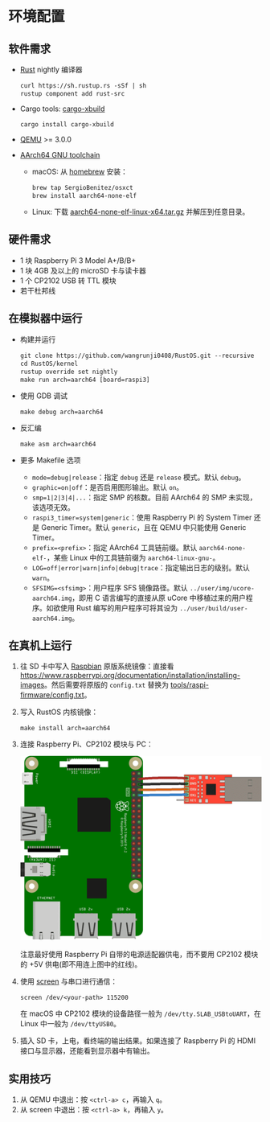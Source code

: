 # 环境配置

## 软件需求

* [Rust](https://www.rust-lang.org/) nightly 编译器

    ```
    curl https://sh.rustup.rs -sSf | sh
    rustup component add rust-src
    ```

* Cargo tools: [cargo-xbuild](https://github.com/rust-osdev/cargo-xbuild)

    ```
    cargo install cargo-xbuild
    ```

* [QEMU](https://www.qemu.org/) >= 3.0.0
* [AArch64 GNU toolchain](https://web.stanford.edu/class/cs140e/assignments/0-blinky/)

    + macOS: 从 [homebrew](https://brew.sh/) 安装：

        ```
        brew tap SergioBenitez/osxct
        brew install aarch64-none-elf
        ```

    + Linux: 下载 [aarch64-none-elf-linux-x64.tar.gz](https://web.stanford.edu/class/cs140e/files/aarch64-none-elf-linux-x64.tar.gz) 并解压到任意目录。

## 硬件需求

* 1 块 Raspberry Pi 3 Model A+/B/B+
* 1 块 4GB 及以上的 microSD 卡与读卡器
* 1 个 CP2102 USB 转 TTL 模块
* 若干杜邦线

## 在模拟器中运行

* 构建并运行

    ```
    git clone https://github.com/wangrunji0408/RustOS.git --recursive
    cd RustOS/kernel
    rustup override set nightly
    make run arch=aarch64 [board=raspi3]
    ```

* 使用 GDB 调试

    ```
    make debug arch=aarch64
    ```

* 反汇编

    ```
    make asm arch=aarch64
    ```

* 更多 Makefile 选项

    * `mode=debug|release`：指定 `debug` 还是 `release` 模式。默认 `debug`。
    * `graphic=on|off`：是否启用图形输出。默认 `on`。
    * `smp=1|2|3|4|...`：指定 SMP 的核数。目前 AArch64 的 SMP 未实现，该选项无效。
    * `raspi3_timer=system|generic`：使用 Raspberry Pi 的 System Timer 还是 Generic Timer。默认 `generic`，且在 QEMU 中只能使用 Generic Timer。
    * `prefix=<prefix>`：指定 AArch64 工具链前缀。默认 `aarch64-none-elf-`，某些 Linux 中的工具链前缀为 `aarch64-linux-gnu-`。
    * `LOG=off|error|warn|info|debug|trace`：指定输出日志的级别。默认 `warn`。
    * `SFSIMG=<sfsimg>`：用户程序 SFS 镜像路径。默认 `../user/img/ucore-aarch64.img`，即用 C 语言编写的直接从原 uCore 中移植过来的用户程序。如欲使用 Rust 编写的用户程序可将其设为 `../user/build/user-aarch64.img`。

## 在真机上运行

1. 往 SD 卡中写入 [Raspbian](https://www.raspberrypi.org/downloads/raspbian/) 原版系统镜像：直接看 <https://www.raspberrypi.org/documentation/installation/installing-images>。然后需要将原版的 `config.txt` 替换为 [tools/raspi-firmware/config.txt](../../../tools/raspi-firmware/config.txt)。

2. 写入 RustOS 内核镜像：

    ```
    make install arch=aarch64
    ```

3. 连接 Raspberry Pi、CP2102 模块与 PC：

    ![](img/usb-ttl-pi3.png)

    注意最好使用 Raspberry Pi 自带的电源适配器供电，而不要用 CP2102 模块的 +5V 供电(即不用连上图中的红线)。

4. 使用 [screen](https://www.gnu.org/software/screen/manual/screen.html#Overview) 与串口进行通信：

    ```
    screen /dev/<your-path> 115200
    ```

    在 macOS 中 CP2102 模块的设备路径一般为 `/dev/tty.SLAB_USBtoUART`，在 Linux 中一般为 `/dev/ttyUSB0`。

5. 插入 SD 卡，上电，看终端的输出结果。如果连接了 Raspberry Pi 的 HDMI 接口与显示器，还能看到显示器中有输出。


## 实用技巧

1. 从 QEMU 中退出：按 `<ctrl-a> c`，再输入 `q`。
2. 从 screen 中退出：按 `<ctrl-a> k`，再输入 `y`。
